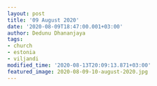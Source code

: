 ```yaml
---
layout: post
title: '09 August 2020'
date: '2020-08-09T18:47:00.001+03:00'
author: Dedunu Dhananjaya
tags:
- church
- estonia
- viljandi
modified_time: '2020-08-13T20:09:13.871+03:00'
featured_image: 2020-08-09-10-august-2020.jpg
---
```

